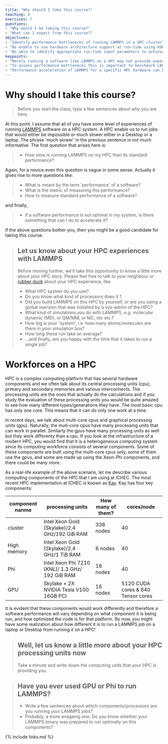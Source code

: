 ```yaml
---
title: "Why should I take this course?"
teaching: 8
exercises: 7
questions:
- "Why would I be taking this course?"
- "What can I expect from this course?"
objectives:
- "Identify performance bottlenecks of running LAMMPS in a HPC cluster"
- "Be enable to use hardware architecture support at run-time using KOKKOS"
- "Be able to identify appropriate run-time input parameters to achieve LAMMPS performance acceleration"
keypoints:
- "Merely running a software like LAMMPS on a HPC may not provide expected performance boostup"
- "To assess performance bottlenecks this is important to benchmark LAMMPS"
- "Performance acceleration of LAMMPS for a specific HPC hardware can be achieved using its Kokkos package"
---
```

# Why should I take this course?

>Before you start the class, type a few sentences about why you are here.

At this point, I assume that all of you have some level of experiences of running [LAMMPS](https://lammps.sandia.gov/) software on a HPC system. A HPC enable us to run jobs that would either be impossible or much slower either in a Desktop or a laptop. The phrase 'much slower' in the previous sentence is not much informative. The first question that arises here is:
>   * How slow is running LAMMPS on my HPC than its standard performance?

Again, for a novice even this question is vague in some sense. Actually it gives rise to more questions like:
>   * What is meant by the term 'performance' of a software?
>   * What is the metric of measuring this performance?
>   * How to measure standard performance of a software?

and finally, 
>   * if a software performance is not optimal in my system, is there something that can I do to accelerate it? 

If the above questions bother you, then you might be a good candidate for taking this course.

> ## Let us know about your HPC experiences with LAMMPS
> Before moving further, we'll take this opportunity to know a little more about your HPC story. Please feel free to talk to your neighbour or [rubber duck](https://rubberduckdebugging.com/) about your HPC experience, like
>  * What HPC system do you use?
>  * Do you know what kind of processors does it ?
>  * Did you build LAMMPS on this HPC by yourself, or are you using a global veersion that was installed by a sys-admin of the HPC?
>  * What kind of simulations you do with LAMMPS, e.g. molecular dynamic (MD), or QM/MM, or MC, etc etc.?
>  * How big is your 'system', i.e. how many atoms/molecules are there in your simulation box?
>  * How long these run take on average?
>  * ...and finally, are you happy with the time that it takes to run a single job?

# Workforces on a HPC
HPC is a complex computing platform that has several hardware components and we often talk about its central processing units (cpu), primary and secondary memories and various interconnects. The processing units are the ones that actually do the calculations and if you study the evaluation of these processing units you would be quite amazed to see how many different types/generations they have. The most basic cpu has only one core. This means that it can do only one work at a time.

In recent days, we talk about multi-core cpus and graphical processing units (gpu). Naturally, the muti-core cpus have many processing units that can work in parallel. Similarly the gpus have many processing units as well but they work differenty than a cpu. If you look at the infrastructure of a modern HPC, you would find that it is a heterogeneous computing system since its computing workforce consists of several components.  Some of these components are built using the multi-core cpus only, some of them use the gpus, and some are made up using the Xeon-Phi components, and there could be many more. 

As a real-life example of the above scenario, let me describe various computing components of the HPC that I am using at ICHEC. The most recent HPC implementation at ICHEC is known as [Kay](https://www.ichec.ie/about/infrastructure/kay). Kay has four key components:

| component nanme | processing units | How many of them? | cores/node |
|-----------------|------------------|-------------------|---------|
| cluster | Intel Xeon Gold (Skylake)/2.4 GHz/192 GiB RAM | 336 nodes | 40 |
| High memory | Intel Xeon Gold (Skylake)/2.4 GHz/1 TiB RAM | 6 nodes | 40 |
| Phi | Intel Xeon Phi 7210 (KNL)/ 1.3 GHz/ 192 GiB RAM | 16 nodes | 40 |
| GPU | Skylake + 2X NVIDIA Tesla V100 16GB PCI | 16 nodes | 5120 CUDA cores & 640 Tensor cores |

It is evident that these components would work differently and therefore a software performance will vary depending on what component it is being run, and how optimized the code is for that platform. By now, you might have some realization about how different it is to run a LAMMPS job on a laptop or Desktop from running it on a HPC!

> ## Well, let us know a little more about your HPC processing units now
>Take a minute and write down the computing units that your HPC is providing you. 

> ## Have you ever used GPU or Phi to run LAMMPS?
> * Write a few sentences about which components/processors are you running your LAMMPS jobs?
> * Probably, a more enagaing one: Do you know whether your LAMMPS binary was prepared to run optimally on this components? 

{% include links.md %}



